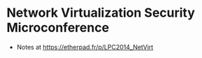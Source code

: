 # Network Virtualization Security Microconference

* Notes at https://etherpad.fr/p/LPC2014_NetVirt

